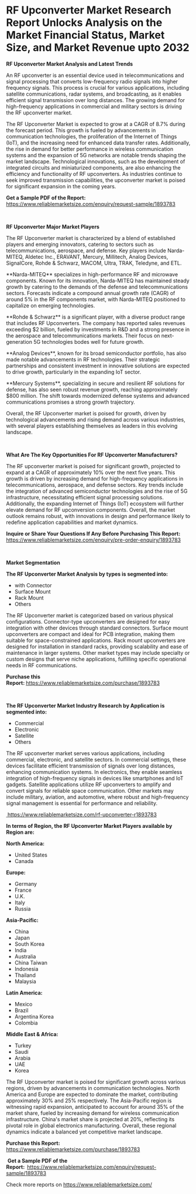 <p><h1>RF Upconverter Market Research Report Unlocks Analysis on the Market Financial Status, Market Size, and Market Revenue upto 2032</h1></p><p><strong>RF Upconverter Market Analysis and Latest Trends</strong></p>
<p><p>An RF upconverter is an essential device used in telecommunications and signal processing that converts low-frequency radio signals into higher frequency signals. This process is crucial for various applications, including satellite communications, radar systems, and broadcasting, as it enables efficient signal transmission over long distances. The growing demand for high-frequency applications in commercial and military sectors is driving the RF upconverter market.</p><p>The RF Upconverter Market is expected to grow at a CAGR of 8.7% during the forecast period. This growth is fueled by advancements in communication technologies, the proliferation of the Internet of Things (IoT), and the increasing need for enhanced data transfer rates. Additionally, the rise in demand for better performance in wireless communication systems and the expansion of 5G networks are notable trends shaping the market landscape. Technological innovations, such as the development of integrated circuits and miniaturized components, are also enhancing the efficiency and functionality of RF upconverters. As industries continue to seek improved transmission capabilities, the upconverter market is poised for significant expansion in the coming years.</p></p>
<p><strong>Get a Sample PDF of the Report:&nbsp;</strong> <a href="https://www.reliablemarketsize.com/enquiry/request-sample/1893783?utm_campaign=2799&utm_medium=2&utm_source=Github&utm_content=ia&utm_term=06042025&utm_id=rf-upconverter">https://www.reliablemarketsize.com/enquiry/request-sample/1893783</a></p>
<p>&nbsp;</p>
<p><strong>RF Upconverter Major Market Players</strong></p>
<p><p>The RF Upconverter market is characterized by a blend of established players and emerging innovators, catering to sectors such as telecommunications, aerospace, and defense. Key players include Narda-MITEQ, Aldetec Inc., ERAVANT, Mercury, Millitech, Analog Devices, SignalCore, Rohde & Schwarz, MACOM, Ultra, TRAK, Teledyne, and ETL.</p><p>**Narda-MITEQ** specializes in high-performance RF and microwave components. Known for its innovation, Narda-MITEQ has maintained steady growth by catering to the demands of the defense and telecommunications sectors. Forecasts indicate a compound annual growth rate (CAGR) of around 5% in the RF components market, with Narda-MITEQ positioned to capitalize on emerging technologies.</p><p>**Rohde & Schwarz** is a significant player, with a diverse product range that includes RF Upconverters. The company has reported sales revenues exceeding $2 billion, fueled by investments in R&D and a strong presence in the aerospace and telecommunications markets. Their focus on next-generation 5G technologies bodes well for future growth.</p><p>**Analog Devices**, known for its broad semiconductor portfolio, has also made notable advancements in RF technologies. Their strategic partnerships and consistent investment in innovative solutions are expected to drive growth, particularly in the expanding IoT sector.</p><p>**Mercury Systems**, specializing in secure and resilient RF solutions for defense, has also seen robust revenue growth, reaching approximately $800 million. The shift towards modernized defense systems and advanced communications promises a strong growth trajectory.</p><p>Overall, the RF Upconverter market is poised for growth, driven by technological advancements and rising demand across various industries, with several players establishing themselves as leaders in this evolving landscape.</p></p>
<p>&nbsp;</p>
<p><strong>What Are The Key Opportunities For RF Upconverter Manufacturers?</strong></p>
<p><p>The RF upconverter market is poised for significant growth, projected to expand at a CAGR of approximately 10% over the next five years. This growth is driven by increasing demand for high-frequency applications in telecommunications, aerospace, and defense sectors. Key trends include the integration of advanced semiconductor technologies and the rise of 5G infrastructure, necessitating efficient signal processing solutions. Additionally, the expanding Internet of Things (IoT) ecosystem will further elevate demand for RF upconversion components. Overall, the market outlook remains robust, with innovations in design and performance likely to redefine application capabilities and market dynamics.</p></p>
<p><strong>Inquire or Share Your Questions If Any Before Purchasing This Report:</strong> <a href="https://www.reliablemarketsize.com/enquiry/pre-order-enquiry/1893783?utm_campaign=2799&utm_medium=2&utm_source=Github&utm_content=ia&utm_term=06042025&utm_id=rf-upconverter">https://www.reliablemarketsize.com/enquiry/pre-order-enquiry/1893783</a></p>
<p>&nbsp;</p>
<p><strong>Market Segmentation</strong></p>
<p><strong>The RF Upconverter Market Analysis by types is segmented into:</strong></p>
<p><ul><li>with Connector</li><li>Surface Mount</li><li>Rack Mount</li><li>Others</li></ul></p>
<p><p>The RF Upconverter market is categorized based on various physical configurations. Connector-type upconverters are designed for easy integration with other devices through standard connectors. Surface mount upconverters are compact and ideal for PCB integration, making them suitable for space-constrained applications. Rack mount upconverters are designed for installation in standard racks, providing scalability and ease of maintenance in larger systems. Other market types may include specialty or custom designs that serve niche applications, fulfilling specific operational needs in RF communications.</p></p>
<p><strong>Purchase this Report:&nbsp;</strong><a href="https://www.reliablemarketsize.com/purchase/1893783?utm_campaign=2799&utm_medium=2&utm_source=Github&utm_content=ia&utm_term=06042025&utm_id=rf-upconverter">https://www.reliablemarketsize.com/purchase/1893783</a></p>
<p>&nbsp;</p>
<p><strong>The RF Upconverter Market Industry Research by Application is segmented into:</strong></p>
<p><ul><li>Commercial</li><li>Electronic</li><li>Satellite</li><li>Others</li></ul></p>
<p><p>The RF upconverter market serves various applications, including commercial, electronic, and satellite sectors. In commercial settings, these devices facilitate efficient transmission of signals over long distances, enhancing communication systems. In electronics, they enable seamless integration of high-frequency signals in devices like smartphones and IoT gadgets. Satellite applications utilize RF upconverters to amplify and convert signals for reliable space communication. Other markets may include military, aviation, and automotive, where robust and high-frequency signal management is essential for performance and reliability.</p></p>
<p><a href="https://www.reliablemarketsize.com/rf-upconverter-r1893783?utm_campaign=2799&utm_medium=2&utm_source=Github&utm_content=ia&utm_term=06042025&utm_id=rf-upconverter">&nbsp;https://www.reliablemarketsize.com/rf-upconverter-r1893783</a></p>
<p><strong>In terms of Region, the RF Upconverter Market Players available by Region are:</strong></p>
<p>
    <p> <strong> North America: </strong>
        <ul>
            <li>United States</li>
            <li>Canada</li>
        </ul>
        </p> 
    <p> <strong> Europe: </strong>
        <ul>
            <li>Germany</li>
            <li>France</li>
            <li>U.K.</li>
            <li>Italy</li>
            <li>Russia</li>
        </ul>
        </p> 
    <p> <strong> Asia-Pacific: </strong>
        <ul>
            <li>China</li>
            <li>Japan</li>
            <li>South Korea</li>
            <li>India</li>
            <li>Australia</li>
            <li>China Taiwan</li>
            <li>Indonesia</li>
            <li>Thailand</li>
            <li>Malaysia</li>
        </ul>
        </p> 
    <p> <strong> Latin America: </strong>
        <ul>
            <li>Mexico</li>
            <li>Brazil</li>
            <li>Argentina Korea</li>
            <li>Colombia</li>
        </ul>
        </p> 
    <p> <strong> Middle East & Africa: </strong>
        <ul>
            <li>Turkey</li>
            <li>Saudi</li>
            <li>Arabia</li>
            <li>UAE</li>
            <li>Korea</li>
        </ul>
    </p>
    </p>
<p><p>The RF Upconverter market is poised for significant growth across various regions, driven by advancements in communication technologies. North America and Europe are expected to dominate the market, contributing approximately 30% and 25% respectively. The Asia-Pacific region is witnessing rapid expansion, anticipated to account for around 35% of the market share, fueled by increasing demand for wireless communication infrastructure. China's market share is projected at 20%, reflecting its pivotal role in global electronics manufacturing. Overall, these regional dynamics indicate a balanced yet competitive market landscape.</p></p>
<p><strong>Purchase this Report: </strong><a href="https://www.reliablemarketsize.com/purchase/1893783?utm_campaign=2799&utm_medium=2&utm_source=Github&utm_content=ia&utm_term=06042025&utm_id=rf-upconverter">https://www.reliablemarketsize.com/purchase/1893783</a></p>
<p>&nbsp;<strong>Get a Sample PDF of the Report:&nbsp;&nbsp;</strong><a href="https://www.reliablemarketsize.com/enquiry/request-sample/1893783?utm_campaign=2799&utm_medium=2&utm_source=Github&utm_content=ia&utm_term=06042025&utm_id=rf-upconverter">https://www.reliablemarketsize.com/enquiry/request-sample/1893783</a></p>
<p><strong></strong></p>
<p>Check more reports on <a href="https://www.reliablemarketsize.com/?utm_campaign=2799&utm_medium=2&utm_source=Github&utm_content=ia&utm_term=06042025&utm_id=rf-upconverter">https://www.reliablemarketsize.com/</a></p>